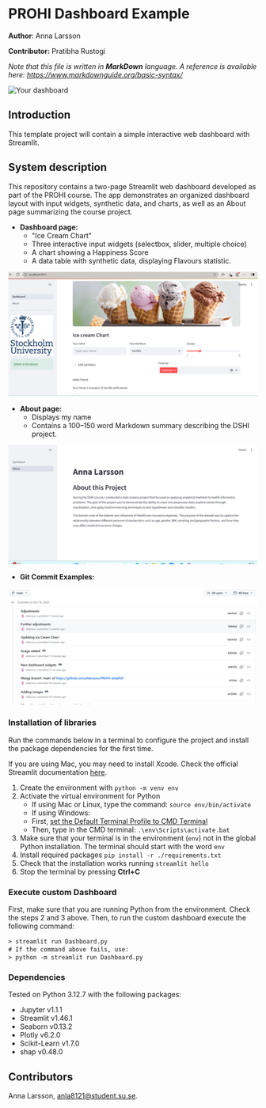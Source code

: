 # PROHI Dashboard Example

**Author**: Anna Larsson
<!-- As main author, do not write anything in the line below.
The collaborator will edit the line below in GitHub -->
**Contributor:** Pratibha Rustogi 

_Note that this file is written in **MarkDown** language. A reference is available here: <https://www.markdownguide.org/basic-syntax/>_



![Your dashboard](./assets/project-logo.jpg)



## Introduction

This template project will contain a simple interactive web dashboard with Streamlit.

## System description

 This repository contains a two-page Streamlit web dashboard developed as part of the PROHI course. The app demonstrates an organized dashboard layout with input widgets, synthetic data, and charts, as well as an About page summarizing the course project.


- **Dashboard page:**  
  - "Ice Cream Chart"
  - Three interactive input widgets (selectbox, slider, multiple choice)  
  - A chart showing a Happiness Score 
  - A data table with synthetic data, displaying Flavours statistic. 
  
![Dashboard](assets/screenshot4.png)

- **About page:**  
  - Displays my name  
  - Contains a 100–150 word Markdown summary describing the DSHI project.

![About](assets/screenshot2.png)

- **Git Commit Examples:**

![About](assets/screenshot5.png)

### Installation of libraries

Run the commands below in a terminal to configure the project and install the package dependencies for the first time.

If you are using Mac, you may need to install Xcode. Check the official Streamlit documentation [here](https://docs.streamlit.io/get-started/installation/command-line#prerequisites).

1. Create the environment with `python -m venv env`
2. Activate the virtual environment for Python
   - If using Mac or Linux, type the command: `source env/bin/activate` 
   - If using Windows:
   - First, [set the Default Terminal Profile to CMD Terminal](https://code.visualstudio.com/docs/terminal/profiles)
   - Then, type in the CMD terminal: `.\env\Scripts\activate.bat`
3. Make sure that your terminal is in the environment (`env`) not in the global Python installation. The terminal should start with the word `env`
4. Install required packages `pip install -r ./requirements.txt`
5. Check that the installation works running `streamlit hello`
6. Stop the terminal by pressing **Ctrl+C**

### Execute custom Dashboard

First, make sure that you are running Python from the environment. Check the steps 2 and 3 above. Then, to run the custom dashboard execute the following command:

```
> streamlit run Dashboard.py
# If the command above fails, use:
> python -m streamlit run Dashboard.py
```

### Dependencies

Tested on Python 3.12.7 with the following packages:
  - Jupyter v1.1.1
  - Streamlit v1.46.1
  - Seaborn v0.13.2
  - Plotly v6.2.0
  - Scikit-Learn v1.7.0
  - shap v0.48.0

## Contributors


Anna Larsson, anla8121@student.su.se.